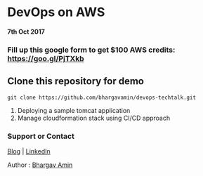 # DevOps on AWS

**7th Oct 2017** 

### **Fill up this google form to get $100 AWS credits:** https://goo.gl/PjTXkb

## Clone this repository for demo 

`git clone https://github.com/bhargavamin/devops-techtalk.git`

1. Deploying a sample tomcat application
2. Manage cloudformation stack using CI/CD approach




### Support or Contact
[Blog](http://bhargavamin.com/blog)  |  [LinkedIn](https://www.linkedin.com/in/bhargavamin/)

Author : [Bhargav Amin](http://bhargavamin.com)
